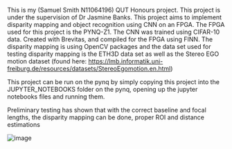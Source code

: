 This is my (Samuel Smith N11064196) QUT Honours project. This project is under the supervision of Dr Jasmine Banks. 
This project aims to implement disparity mapping and object recognition using CNN on an FPGA.
The FPGA used for this project is the PYNQ-Z1. The CNN was trained using CIFAR-10 data. Created with Brevitas, and compiled for the FPGA using FINN.
The disparity mapping is using OpenCV packages and the data set used for testing disparity mapping is the ETH3D data set as well as the Stereo EGO motion dataset (found here: https://lmb.informatik.uni-freiburg.de/resources/datasets/StereoEgomotion.en.html)

This project can be run on the pynq by simply copying this project into the JUPYTER_NOTEBOOKS folder on the pynq, opening up the jupyter notebooks files and running them.


Preliminary testing has shown that with the correct baseline and focal lengths, the disparity mapping can be done, proper ROI and distance estimations

![image](https://github.com/user-attachments/assets/899b4b5c-439a-45f3-8e21-9148bbe864f8)
